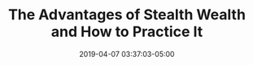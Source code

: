 ---
date: 2019-04-07 03:37:03-05:00
link:
  source: pocket
  source_url: https://getpocket.com
  text: The Advantages of Stealth Wealth and How to Practice It
  url: https://thesimpledollar.com/the-advantages-of-stealth-wealth-and-how-to-practice-it
slug: the-advantages-of-stealth-wealth-and-how-to-practice-it
source: pocket
title: The Advantages of Stealth Wealth and How to Practice It
---